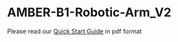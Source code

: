 # AMBER-B1-Robotic-Arm_V2
Please read our [Quick Start Guide](https://github.com/MrAsana/AMBER_B1_Robotic_Arm_V2/blob/main/Robotic%20Arm%20Hardware%20Quickstart%20%26%20Robot%20Studio%20Manual%20V0.0.11.pdf) in pdf format

